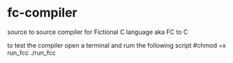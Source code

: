 # fc-compiler
source to source compiler for Fictional C language aka FC to C

to test the compiler open a terminal and rum the following script
#chmod +x run_fcc
./run_fcc
